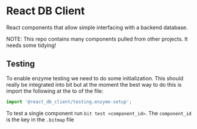 # React DB Client

React components that allow simple interfacing with a backend database.

NOTE: This repo contains many components pulled from other projects. It needs some tidying!


## Testing

To enable enzyme testing we need to do some initialization. This should really be
integrated into bit but at the moment the best way to do this is import the following
at the to of the file:

``` js
import '@react_db_client/testing.enzyme-setup';
```

To test a single component run `bit test <component_id>`. The `component_id` is
the key in the `.bitmap` file